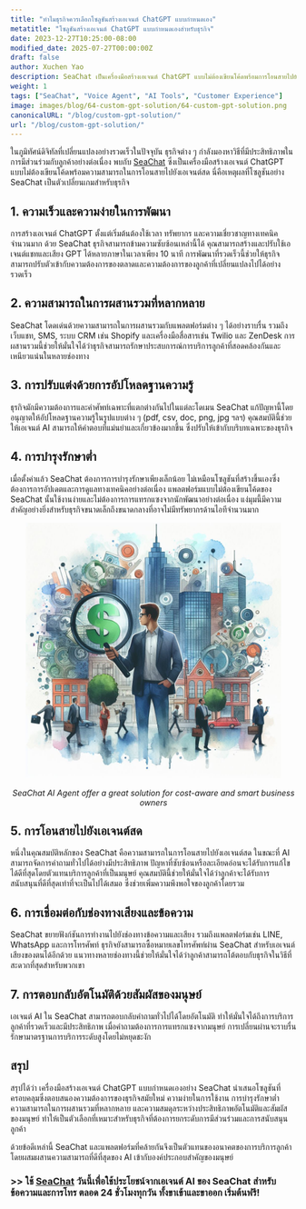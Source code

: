 ```yaml
---
title: "ทำไมธุรกิจควรเลือกโซลูชันสร้างเอเจนต์ ChatGPT แบบกำหนดเอง"
metatitle: "โซลูชันสร้างเอเจนต์ ChatGPT แบบกำหนดเองสำหรับธุรกิจ"
date: 2023-12-27T10:25:00-08:00
modified_date: 2025-07-27T00:00:00Z
draft: false
author: Xuchen Yao
description: SeaChat เป็นเครื่องมือสร้างเอเจนต์ ChatGPT แบบไม่ต้องเขียนโค้ดพร้อมการโอนสายไปยังเอเจนต์สด ช่วยให้สร้างเอเจนต์แชทและเสียงได้หลายภาษาอย่างรวดเร็ว มีการผสานรวมที่ราบรื่น ปรับแต่งได้ง่าย และบำรุงรักษาต่ำ เหมาะสำหรับการยกระดับการบริการลูกค้าด้วยการผสมผสานประสิทธิภาพของ AI และการโต้ตอบของมนุษย์
weight: 1
tags: ["SeaChat", "Voice Agent", "AI Tools", "Customer Experience"]
image: images/blog/64-custom-gpt-solution/64-custom-gpt-solution.png
canonicalURL: "/blog/custom-gpt-solution/"
url: "/blog/custom-gpt-solution/"
---
```


ในภูมิทัศน์ดิจิทัลที่เปลี่ยนแปลงอย่างรวดเร็วในปัจจุบัน ธุรกิจต่าง ๆ กำลังมองหาวิธีที่มีประสิทธิภาพในการมีส่วนร่วมกับลูกค้าอย่างต่อเนื่อง พบกับ [SeaChat](https://chat.seasalt.ai/?utm_source=blog) ซึ่งเป็นเครื่องมือสร้างเอเจนต์ ChatGPT แบบไม่ต้องเขียนโค้ดพร้อมความสามารถในการโอนสายไปยังเอเจนต์สด นี่คือเหตุผลที่โซลูชันอย่าง SeaChat เป็นตัวเปลี่ยนเกมสำหรับธุรกิจ

## 1. **ความเร็วและความง่ายในการพัฒนา**

การสร้างเอเจนต์ ChatGPT ตั้งแต่เริ่มต้นต้องใช้เวลา ทรัพยากร และความเชี่ยวชาญทางเทคนิคจำนวนมาก ด้วย SeaChat ธุรกิจสามารถข้ามความซับซ้อนเหล่านี้ได้ คุณสามารถสร้างและปรับใช้เอเจนต์แชทและเสียง GPT ได้หลายภาษาในเวลาเพียง 10 นาที การพัฒนาที่รวดเร็วนี้ช่วยให้ธุรกิจสามารถปรับตัวเข้ากับความต้องการของตลาดและความต้องการของลูกค้าที่เปลี่ยนแปลงไปได้อย่างรวดเร็ว

## 2. **ความสามารถในการผสานรวมที่หลากหลาย**

SeaChat โดดเด่นด้วยความสามารถในการผสานรวมกับแพลตฟอร์มต่าง ๆ ได้อย่างราบรื่น รวมถึงเว็บแชท, SMS, ระบบ CRM เช่น Shopify และเครื่องมือสื่อสารเช่น Twilio และ ZenDesk การผสานรวมนี้ช่วยให้มั่นใจได้ว่าธุรกิจสามารถรักษาประสบการณ์การบริการลูกค้าที่สอดคล้องกันและเหนียวแน่นในหลายช่องทาง

## 3. **การปรับแต่งด้วยการอัปโหลดฐานความรู้**

ธุรกิจมักมีความต้องการและคำศัพท์เฉพาะที่แตกต่างกันไปในแต่ละโดเมน SeaChat แก้ปัญหานี้โดยอนุญาตให้อัปโหลดฐานความรู้ในรูปแบบต่าง ๆ (pdf, csv, doc, png, jpg ฯลฯ) คุณสมบัตินี้ช่วยให้เอเจนต์ AI สามารถให้คำตอบที่แม่นยำและเกี่ยวข้องมากขึ้น ซึ่งปรับให้เข้ากับบริบทเฉพาะของธุรกิจ

## 4. **การบำรุงรักษาต่ำ**

เมื่อตั้งค่าแล้ว SeaChat ต้องการการบำรุงรักษาเพียงเล็กน้อย ไม่เหมือนโซลูชันที่สร้างขึ้นเองซึ่งต้องการการอัปเดตและการดูแลทางเทคนิคอย่างต่อเนื่อง แพลตฟอร์มแบบไม่ต้องเขียนโค้ดของ SeaChat นั้นใช้งานง่ายและไม่ต้องการการแทรกแซงจากนักพัฒนาอย่างต่อเนื่อง แง่มุมนี้มีความสำคัญอย่างยิ่งสำหรับธุรกิจขนาดเล็กถึงขนาดกลางที่อาจไม่มีทรัพยากรด้านไอทีจำนวนมาก

<center>
<img height="450px" src="/images/blog/59-seachat-cost-capping/59-seachat-cost-aware-businesses.jpeg" alt="SeaChat AI Agent offer a great solution for cost-aware and smart business owners"/>

*SeaChat AI Agent offer a great solution for cost-aware and smart business owners*
</center>

## 5. **การโอนสายไปยังเอเจนต์สด**

หนึ่งในคุณสมบัติหลักของ SeaChat คือความสามารถในการโอนสายไปยังเอเจนต์สด ในขณะที่ AI สามารถจัดการคำถามทั่วไปได้อย่างมีประสิทธิภาพ ปัญหาที่ซับซ้อนหรือละเอียดอ่อนจะได้รับการแก้ไขได้ดีที่สุดโดยตัวแทนบริการลูกค้าที่เป็นมนุษย์ คุณสมบัตินี้ช่วยให้มั่นใจได้ว่าลูกค้าจะได้รับการสนับสนุนที่ดีที่สุดเท่าที่จะเป็นไปได้เสมอ ซึ่งช่วยเพิ่มความพึงพอใจของลูกค้าโดยรวม

## 6. **การเชื่อมต่อกับช่องทางเสียงและข้อความ**

SeaChat ขยายฟังก์ชันการทำงานไปยังช่องทางข้อความและเสียง รวมถึงแพลตฟอร์มเช่น LINE, WhatsApp และการโทรศัพท์ ธุรกิจยังสามารถซื้อหมายเลขโทรศัพท์ผ่าน SeaChat สำหรับเอเจนต์เสียงของตนได้อีกด้วย แนวทางหลายช่องทางนี้ช่วยให้มั่นใจได้ว่าลูกค้าสามารถโต้ตอบกับธุรกิจในวิธีที่สะดวกที่สุดสำหรับพวกเขา

## 7. **การตอบกลับอัตโนมัติด้วยสัมผัสของมนุษย์**

เอเจนต์ AI ใน SeaChat สามารถตอบกลับคำถามทั่วไปได้โดยอัตโนมัติ ทำให้มั่นใจได้ถึงการบริการลูกค้าที่รวดเร็วและมีประสิทธิภาพ เมื่อคำถามต้องการการแทรกแซงจากมนุษย์ การเปลี่ยนผ่านจะราบรื่น รักษามาตรฐานการบริการระดับสูงโดยไม่หยุดชะงัก

## สรุป

สรุปได้ว่า เครื่องมือสร้างเอเจนต์ ChatGPT แบบกำหนดเองอย่าง SeaChat นำเสนอโซลูชันที่ครอบคลุมซึ่งตอบสนองความต้องการของธุรกิจสมัยใหม่ ความง่ายในการใช้งาน การบำรุงรักษาต่ำ ความสามารถในการผสานรวมที่หลากหลาย และความสมดุลระหว่างประสิทธิภาพอัตโนมัติและสัมผัสของมนุษย์ ทำให้เป็นตัวเลือกที่เหมาะสำหรับธุรกิจที่ต้องการยกระดับการมีส่วนร่วมและการสนับสนุนลูกค้า

ด้วยข้อดีเหล่านี้ SeaChat และแพลตฟอร์มที่คล้ายกันจึงเป็นตัวแทนของอนาคตของการบริการลูกค้า โดยผสมผสานความสามารถที่ดีที่สุดของ AI เข้ากับองค์ประกอบสำคัญของมนุษย์

### >> ใช้ [SeaChat](https://chat.seasalt.ai/?utm_source=blog) วันนี้เพื่อใช้ประโยชน์จากเอเจนต์ AI ของ SeaChat สำหรับข้อความและการโทร ตลอด 24 ชั่วโมงทุกวัน ทั้งขาเข้าและขาออก เริ่มต้นฟรี!
